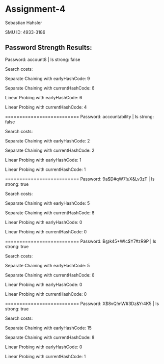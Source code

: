 # Assignment-4

Sebastian Hahsler

SMU ID: 4933-3186




Password Strength Results:
-------------------------------------------

Password: account8 | Is strong: false

Search costs:

  Separate Chaining with earlyHashCode: 9
  
  Separate Chaining with currentHashCode: 6
  
  Linear Probing with earlyHashCode: 6
  
  Linear Probing with currentHashCode: 4
  
==========================
Password: accountability | Is strong: false

Search costs:

  Separate Chaining with earlyHashCode: 2
  
  Separate Chaining with currentHashCode: 2
  
  Linear Probing with earlyHashCode: 1
  
  Linear Probing with currentHashCode: 1

==========================
Password: 9a$D#qW7!uX&Lv3zT | Is strong: true

Search costs:

  Separate Chaining with earlyHashCode: 5
  
  Separate Chaining with currentHashCode: 8
  
  Linear Probing with earlyHashCode: 0
  
  Linear Probing with currentHashCode: 0
  
==========================
Password: B@k45*W!c$Y7#zR9P | Is strong: true

Search costs:

  Separate Chaining with earlyHashCode: 5
  
  Separate Chaining with currentHashCode: 6
  
  Linear Probing with earlyHashCode: 0
  
  Linear Probing with currentHashCode: 0
  
==========================
Password: X$8vQ!mW#3Dz&Yr4K5 | Is strong: true

Search costs:

  Separate Chaining with earlyHashCode: 15
  
  Separate Chaining with currentHashCode: 8
  
  Linear Probing with earlyHashCode: 0
  
  Linear Probing with currentHashCode: 1
